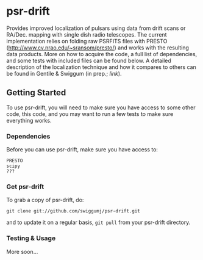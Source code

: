 # psr-drift

Provides improved localization of pulsars using data from drift scans or RA/Dec.
mapping with single dish radio telescopes. The current implementation relies on folding raw
PSRFITS files with PRESTO (http://www.cv.nrao.edu/~sransom/presto/) and works with the 
resulting data products. More on how to acquire the code, a full list of dependencies,
and some tests with included files can be found below. A detailed description of the
localization technique and how it compares to others can be found in
Gentile & Swiggum (in prep.; *link*).

## Getting Started

To use psr-drift, you will need to make sure you have access to some other code, this
code, and you may want to run a few tests to make sure everything works.

### Dependencies

Before you can use psr-drift, make sure you have access to:

```
PRESTO
scipy
???
```

### Get psr-drift

To grab a copy of psr-drift, do:

```
git clone git://github.com/swiggumj/psr-drift.git
```

and to update it on a regular basis, `git pull` from your psr-drift directory.

### Testing & Usage

More soon...
